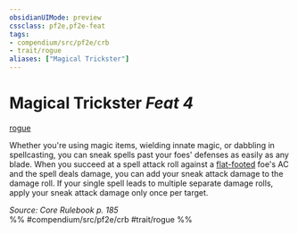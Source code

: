 ```yaml
---
obsidianUIMode: preview
cssclass: pf2e,pf2e-feat
tags:
- compendium/src/pf2e/crb
- trait/rogue
aliases: ["Magical Trickster"]
---
```

# Magical Trickster  *Feat 4*  
[rogue](../../rules/traits/rogue.md)  


Whether you're using magic items, wielding innate magic, or dabbling in spellcasting, you can sneak spells past your foes' defenses as easily as any blade. When you succeed at a spell attack roll against a [flat-footed](../../rules/conditions.md#Flat-footed) foe's AC and the spell deals damage, you can add your sneak attack damage to the damage roll. If your single spell leads to multiple separate damage rolls, apply your sneak attack damage only once per target.

*Source: Core Rulebook p. 185*  
%% #compendium/src/pf2e/crb #trait/rogue %%